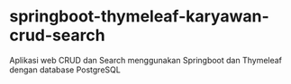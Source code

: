 # springboot-thymeleaf-karyawan-crud-search

Aplikasi web CRUD dan Search menggunakan Springboot dan Thymeleaf dengan database PostgreSQL
